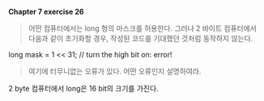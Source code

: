 **Chapter 7 exercise 26**

> 어떤 컴퓨터에서는 long 형의 마스크를 허용한다. 그러나 2 바이트 컴퓨터에서
> 다음과 같이 초기화할 경우, 작성된 코드를 기대했던 것처럼 동작하지 않는다.

   long mask = 1 << 31;        // turn the high bit on: error!

> 여기에 터무니없는 오류가 있다. 어떤 오류인지 설명하여라.

2 byte 컴퓨터에서 long은 16 bit의 크기를 가진다.